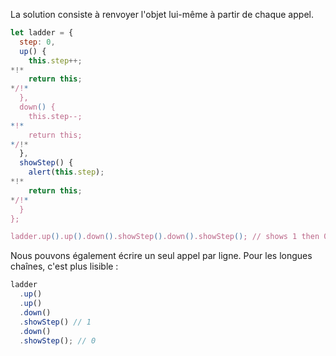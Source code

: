 La solution consiste à renvoyer l'objet lui-même à partir de chaque appel.

```js run
let ladder = {
  step: 0,
  up() {
    this.step++;
*!*
    return this;
*/!*
  },
  down() {
    this.step--;
*!*
    return this;
*/!*
  },
  showStep() {
    alert(this.step);
*!*
    return this;
*/!*
  }
};

ladder.up().up().down().showStep().down().showStep(); // shows 1 then 0
```

Nous pouvons également écrire un seul appel par ligne. Pour les longues chaînes, c'est plus lisible :

```js
ladder
  .up()
  .up()
  .down()
  .showStep() // 1
  .down()
  .showStep(); // 0
```